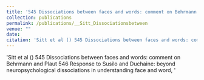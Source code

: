 ```yaml
---
title: '545 Dissociations between faces and words: comment on Behrmann and Plaut 546 Response to Susilo and Duchaine: beyond neuropsychological dissociations in understanding face and word'
collection: publications
permalink: /publications/__Sitt_Dissociationsbetween
venue: ""
date: 
citation: 'Sitt et al () 545 Dissociations between faces and words: comment on Behrmann and Plaut 546 Response to Susilo and Duchaine: beyond neuropsychological dissociations in understanding face and word, <i></i>'
---
```

'Sitt et al () 545 Dissociations between faces and words: comment on Behrmann and Plaut 546 Response to Susilo and Duchaine: beyond neuropsychological dissociations in understanding face and word, <i></i>'
